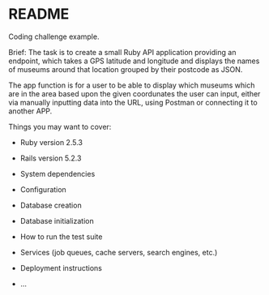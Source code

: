 # README

Coding challenge example.

Brief: The task is to create a small Ruby API application providing an endpoint, which takes a GPS latitude and longitude and displays the names of museums around that location grouped by their postcode as JSON.

The app function is for a user to be able to display which museums which are in the area based upon the given coordunates the user can input, either via manually inputting data into the URL, using Postman or connecting it to another APP. 

Things you may want to cover:

* Ruby version 2.5.3

* Rails version 5.2.3

* System dependencies

* Configuration

* Database creation

* Database initialization

* How to run the test suite

* Services (job queues, cache servers, search engines, etc.)

* Deployment instructions

* ...
